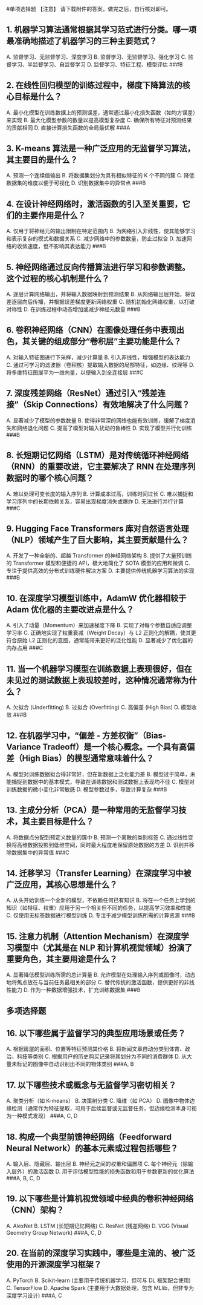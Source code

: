 #单项选择题
【注意】
请下载附件的答案，做完之后，自行核对即可。

## 1. 机器学习算法通常根据其学习范式进行分类。哪一项最准确地描述了机器学习的三种主要范式？
A. 监督学习、无监督学习、深度学习
B. 监督学习、无监督学习、强化学习
C. 监督学习、半监督学习、自监督学习
D. 监督学习、特征工程、模型评估
###B

## 2. 在线性回归模型的训练过程中，梯度下降算法的核心目标是什么？
A. 最小化模型在训练数据上的预测误差，通常通过最小化损失函数（如均方误差）来实现
B. 最大化模型参数的数量以提高模型复杂度
C. 确保所有特征对预测结果的贡献相同
D. 直接计算损失函数的全局最优解
###A

## 3. K-means 算法是一种广泛应用的无监督学习算法，其主要目的是什么？
A. 预测一个连续值输出
B. 将数据集划分为具有相似特征的 K 个不同的簇
C. 降低数据集的维度以便于可视化
D. 识别数据集中的异常点
###B

## 4. 在设计神经网络时，激活函数的引入至关重要，它们的主要作用是什么？
A. 仅用于将神经元的输出限制在特定范围内
B. 为网络引入非线性，使其能够学习和表示复杂的模式和数据关系
C. 减少网络中的参数数量，防止过拟合
D. 加速网络的收敛速度，但不影响其表达能力
###B

## 5. 神经网络通过反向传播算法进行学习和参数调整。这个过程的核心机制是什么？
A. 逐层计算网络输出，并将输入数据映射到预测结果
B. 从网络输出层开始，将误差逐层向后传播，并根据误差梯度更新网络权重
C. 随机初始化网络权重，以打破对称性
D. 在训练过程中动态增加或减少神经元数量
###B

## 6. 卷积神经网络（CNN）在图像处理任务中表现出色，其关键的组成部分“卷积层”主要功能是什么？
A. 对输入特征图进行下采样，减少计算量
B. 引入非线性，增强模型的表达能力
C. 通过可学习的滤波器（卷积核）提取输入数据的局部特征，如边缘、纹理等
D. 将多维特征图展平为一维向量，以便输入到全连接层
###C

## 7. 深度残差网络（ResNet）通过引入“残差连接”（Skip Connections）有效地解决了什么问题？
A. 显著减少了模型的参数数量
B. 使得非常深的网络也能有效训练，缓解了梯度消失和网络退化问题
C. 提高了模型对输入扰动的鲁棒性
D. 实现了模型并行化训练
###B

## 8. 长短期记忆网络（LSTM）是对传统循环神经网络（RNN）的重要改进，它主要解决了 RNN 在处理序列数据时的哪个核心问题？
A. 难以处理可变长度的输入序列
B. 计算成本过高，训练时间过长
C. 难以捕捉和学习序列中的长期依赖关系，容易出现梯度消失或爆炸
D. 无法进行并行计算
###C

## 9. Hugging Face Transformers 库对自然语言处理（NLP）领域产生了巨大影响，其主要贡献是什么？
A. 开发了一种全新的、超越 Transformer 的神经网络架构
B. 提供了大量预训练的 Transformer 模型和便捷的 API，极大地简化了 SOTA 模型的应用和微调
C. 专注于提供高效的分布式训练硬件解决方案
D. 主要提供传统机器学习算法的实现
###B

## 10. 在深度学习模型训练中，AdamW 优化器相较于 Adam 优化器的主要改进点是什么？
A. 引入了动量（Momentum）来加速梯度下降
B. 实现了对每个参数自适应调整学习率
C. 正确地实现了权重衰减（Weight Decay）与 L2 正则化的解耦，使其更符合原始 L2 正则化的意图，通常能带来更好的泛化性能
D. 显著减少了优化器的内存占用
###C

## 11. 当一个机器学习模型在训练数据上表现很好，但在未见过的测试数据上表现较差时，这种情况通常称为什么？
A. 欠拟合 (Underfitting)
B. 过拟合 (Overfitting)
C. 高偏差 (High Bias)
D. 模型收敛
###B

## 12. 在机器学习中，“偏差 - 方差权衡”（Bias-Variance Tradeoff）是一个核心概念。一个具有高偏差（High Bias）的模型通常意味着什么？
A. 模型对训练数据拟合得非常好，但在新数据上泛化能力差
B. 模型过于简单，未能捕捉到数据中的基本模式，导致在训练数据和测试数据上表现均不佳
C. 模型对训练数据的微小变化非常敏感
D. 模型参数过多，导致计算复杂
###B

## 13. 主成分分析（PCA）是一种常用的无监督学习技术，其主要目标是什么？
A. 将数据点分配到预定义数量的簇中
B. 预测一个离散的类别标签
C. 通过线性变换将高维数据投影到低维空间，同时最大程度地保留原始数据的方差
D. 识别并移除数据集中的异常值
###C

## 14. 迁移学习（Transfer Learning）在深度学习中被广泛应用，其核心思想是什么？
A. 从头开始训练一个全新的模型，不依赖任何已有知识
B. 将在一个任务上学到的知识（如特征、权重）应用于另一个相关但不同的任务，以提高学习效率和性能
C. 仅使用无标签数据进行模型训练
D. 专注于减少模型训练所需的计算资源
###B

## 15. 注意力机制（Attention Mechanism）在深度学习模型中（尤其是在 NLP 和计算机视觉领域）扮演了重要角色，其主要用途是什么？
A. 显著降低模型训练所需的总计算量
B. 允许模型在处理输入序列或图像时，动态地将焦点放在与当前任务最相关的部分
C. 替代传统的激活函数，提供更好的非线性能力
D. 作为一种数据增强技术，扩充训练数据集
###B

## 多项选择题

## 16. 以下哪些属于监督学习的典型应用场景或任务？
A. 根据房屋的面积、位置等特征预测其价格
B. 将新闻文章自动分类到体育、政治、科技等类别
C. 根据用户的历史购买记录将其划分为不同的消费群体
D. 从大量未标记的图像中自动识别出不同的物体类别
###A, B

## 17. 以下哪些技术或概念与无监督学习密切相关？
A. 聚类分析（如 K-means）
B. 决策树分类
C. 降维（如 PCA）
D. 图像中物体边缘检测（通常作为特征提取，可用于后续监督或无监督任务，但边缘检测本身可视为一种模式发现）
###A, C, D

## 18. 构成一个典型前馈神经网络（Feedforward Neural Network）的基本元素或过程包括哪些？
A. 输入层、隐藏层、输出层
B. 神经元之间的权重和偏置项
C. 每个神经元（除输入层外）的激活函数
D. 用于评估模型性能的损失函数和用于参数更新的优化算法
###A, B, C, D

## 19. 以下哪些是计算机视觉领域中经典的卷积神经网络（CNN）架构？
A. AlexNet
B. LSTM (长短期记忆网络)
C. ResNet (残差网络)
D. VGG (Visual Geometry Group Network)
###A, C, D

## 20. 在当前的深度学习实践中，哪些是主流的、被广泛使用的开源深度学习框架？
A. PyTorch
B. Scikit-learn (主要用于传统机器学习，但可与 DL 框架配合使用)
C. TensorFlow
D. Apache Spark (主要用于大数据处理，包含 MLlib，但非专为深度学习设计)
###A, C

